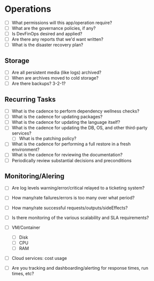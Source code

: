 # Operations

- [ ] What permissions will this app/operation require?
- [ ] What are the governance policies, if any?
- [ ] Is DevFinOps desired and applied?
- [ ] Are there any reports that we'd want written?
- [ ] What is the disaster recovery plan?

## Storage

- [ ] Are all persistent media (like logs) archived?
- [ ] When are archives moved to cold storage?
- [ ] Are there backups? 3-2-1?

## Recurring Tasks

- [ ] What is the cadence to perform dependency wellness checks?
- [ ] What is the cadence for updating packages?
- [ ] What is the cadence for updating the language itself?
- [ ] What is the cadence for updating the DB, OS, and other third-party services?
    - [ ] What is the patching policy?
- [ ] What is the cadence for performing a full restore in a fresh environment?
- [ ] What is the cadence for reviewing the documentation?
- [ ] Periodically review substantial decisions and preconditions

## Monitoring/Alering

- [ ] Are log levels warning/error/critical relayed to a ticketing system?
- [ ] How many/rate failures/errors is too many over what period?
- [ ] How many/rate successful requests/outputs/sideEffects?
- [ ] Is there monitoring of the various scalability and SLA requirements?
- [ ] VM/Container
    - [ ] Disk
    - [ ] CPU
    - [ ] RAM
- [ ] Cloud services: cost usage
- [ ] Are you tracking and dashboarding/alerting for response times, run times, etc?

